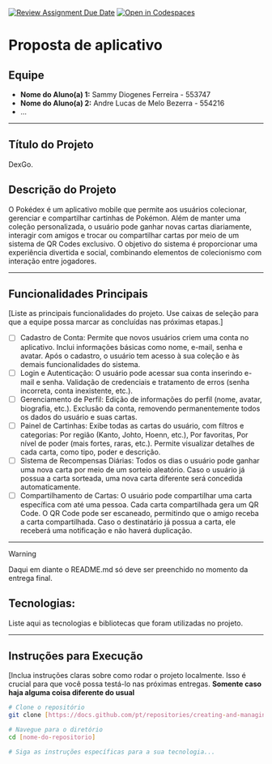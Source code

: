 [![Review Assignment Due Date](https://classroom.github.com/assets/deadline-readme-button-22041afd0340ce965d47ae6ef1cefeee28c7c493a6346c4f15d667ab976d596c.svg)](https://classroom.github.com/a/AR7CADm8)
[![Open in Codespaces](https://classroom.github.com/assets/launch-codespace-2972f46106e565e64193e422d61a12cf1da4916b45550586e14ef0a7c637dd04.svg)](https://classroom.github.com/open-in-codespaces?assignment_repo_id=21013826)
# Proposta de aplicativo

## Equipe
* **Nome do Aluno(a) 1:** Sammy Diogenes Ferreira - 553747
* **Nome do Aluno(a) 2:** Andre Lucas de Melo Bezerra - 554216
* ...

---

## Título do Projeto
DexGo.

## Descrição do Projeto
O Pokédex é um aplicativo mobile que permite aos usuários colecionar, gerenciar e compartilhar cartinhas de Pokémon. Além de manter uma coleção personalizada, o usuário pode ganhar novas cartas diariamente, interagir com amigos e trocar ou compartilhar cartas por meio de um sistema de QR Codes exclusivo. O objetivo do sistema é proporcionar uma experiência divertida e social, combinando elementos de colecionismo com interação entre jogadores.

---

## Funcionalidades Principais
[Liste as principais funcionalidades do projeto. Use caixas de seleção para que a equipe possa marcar as concluídas nas próximas etapas.]

- [ ] Cadastro de Conta: Permite que novos usuários criem uma conta no aplicativo. Inclui informações básicas como nome, e-mail, senha e avatar. Após o cadastro, o usuário tem acesso à sua coleção e às demais funcionalidades do sistema.
- [ ] Login e Autenticação: O usuário pode acessar sua conta inserindo e-mail e senha. Validação de credenciais e tratamento de erros (senha incorreta, conta inexistente, etc.).
- [ ] Gerenciamento de Perfil: Edição de informações do perfil (nome, avatar, biografia, etc.). Exclusão da conta, removendo permanentemente todos os dados do usuário e suas cartas.
- [ ] Painel de Cartinhas: Exibe todas as cartas do usuário, com filtros e categorias: Por região (Kanto, Johto, Hoenn, etc.), Por favoritas, Por nível de poder (mais fortes, raras, etc.). Permite visualizar detalhes de cada carta, como tipo, poder e descrição.
- [ ] Sistema de Recompensas Diárias: Todos os dias o usuário pode ganhar uma nova carta por meio de um sorteio aleatório. Caso o usuário já possua a carta sorteada, uma nova carta diferente será concedida automaticamente.
- [ ] Compartilhamento de Cartas: O usuário pode compartilhar uma carta específica com até uma pessoa. Cada carta compartilhada gera um QR Code. O QR Code pode ser escaneado, permitindo que o amigo receba a carta compartilhada. Caso o destinatário já possua a carta, ele receberá uma notificação e não haverá duplicação.

---

> [!WARNING]
> Daqui em diante o README.md só deve ser preenchido no momento da entrega final.

##  Tecnologias: 
Liste aqui as tecnologias e bibliotecas que foram utilizadas no projeto.

---

## Instruções para Execução
[Inclua instruções claras sobre como rodar o projeto localmente. Isso é crucial para que você possa testá-lo nas próximas entregas. **Somente caso haja alguma coisa diferente do usual**

```bash
# Clone o repositório
git clone [https://docs.github.com/pt/repositories/creating-and-managing-repositories/about-repositories](https://docs.github.com/pt/repositories/creating-and-managing-repositories/about-repositories)

# Navegue para o diretório
cd [nome-do-repositorio]

# Siga as instruções específicas para a sua tecnologia...

